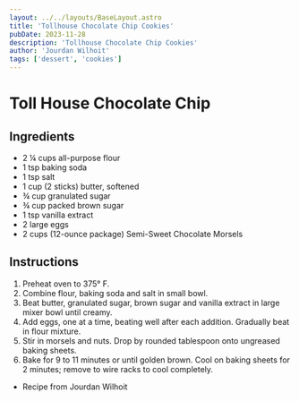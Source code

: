 ```yaml
---
layout: ../../layouts/BaseLayout.astro
title: 'Tollhouse Chocolate Chip Cookies'
pubDate: 2023-11-28
description: 'Tollhouse Chocolate Chip Cookies'
author: 'Jourdan Wilhoit'
tags: ['dessert', 'cookies']
---
```

# Toll House Chocolate Chip

## Ingredients

* 2 ¼ cups all-purpose flour
* 1 tsp baking soda
* 1 tsp salt
* 1 cup (2 sticks) butter, softened
* ¾ cup granulated sugar
* ¾ cup packed brown sugar
* 1 tsp vanilla extract
* 2 large eggs
* 2 cups (12-ounce package) Semi-Sweet Chocolate Morsels

## Instructions

1. Preheat oven to 375° F.
2. Combine flour, baking soda and salt in small bowl.
3. Beat butter, granulated sugar, brown sugar and vanilla extract in large mixer bowl until creamy. 
4. Add eggs, one at a time, beating well after each addition. Gradually beat in flour mixture. 
5. Stir in morsels and nuts. Drop by rounded tablespoon onto ungreased baking sheets.
6. Bake for 9 to 11 minutes or until golden brown. Cool on baking sheets for 2 minutes; remove to wire racks to cool completely.

- Recipe from Jourdan Wilhoit